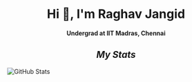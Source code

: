 <h1 align="center">Hi 👋, I'm Raghav Jangid</h1>

<p align="center"><b>Undergrad at IIT Madras, Chennai</b></p>

<l></l>
<l></l>
<l></l>
<l></l>
<l></l>

<h2 align="center"><i>My Stats</i></h2>

<!--
-->
![GitHub Stats](https://github-readme-stats.vercel.app/api?username=Raghav-J402&theme=radical)

